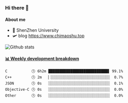### Hi there 👋

#### About me

- 🏫 ShenZhen University
- 🛩️ blog  https://www.chimaoshu.top

![Github stats](https://github-readme-stats.vercel.app/api?username=chimaoshu&show_icons=true&theme=cobalt)

<!-- waka-box start -->
#### <a href="https://gist.github.com/e235103f6d3ace58395a9ff863c34467" target="_blank">📊 Weekly development breakdown</a>
```text
C           🕓 6h2m ███████████████████████████▋ 99.1%
C++         🕓 2m   ▏░░░░░░░░░░░░░░░░░░░░░░░░░░░  0.7%
JSON        🕓 0s   ░░░░░░░░░░░░░░░░░░░░░░░░░░░░  0.1%
Objective-C 🕓 0s   ░░░░░░░░░░░░░░░░░░░░░░░░░░░░  0.0%
Other       🕓 0s   ░░░░░░░░░░░░░░░░░░░░░░░░░░░░  0.0%
```
<!-- Powered by https://github.com/YouEclipse/waka-box-go . -->
<!-- waka-box end -->


